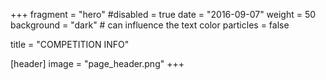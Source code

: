 +++
fragment = "hero"
#disabled = true 
date = "2016-09-07"
weight = 50
background = "dark" # can influence the text color
particles = false

title = "COMPETITION INFO"

[header]
  image = "page_header.png"
+++
